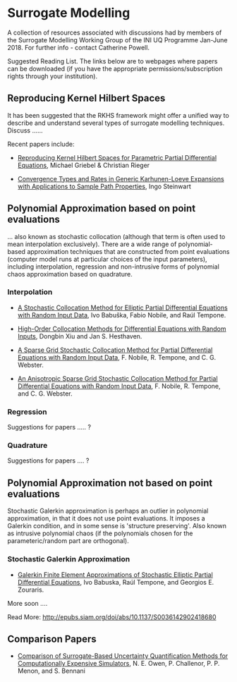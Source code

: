 # Surrogate Modelling
A collection of resources associated with discussions had by members of the Surrogate Modelling Working Group of the INI UQ Programme Jan-June 2018. For further info - contact Catherine Powell. 


Suggested Reading List. The links below are to webpages where papers can be downloaded (if you have the appropriate permissions/subscription rights through your institution).


## Reproducing Kernel Hilbert Spaces

It has been suggested that the RKHS framework might offer a unified way to describe and understand several types of surrogate modelling techniques. Discuss ......


Recent papers include: 

- [Reproducing Kernel Hilbert Spaces for Parametric Partial Differential Equations](http://epubs.siam.org/doi/10.1137/15M1026870), Michael Griebel & Christian Rieger

- [Convergence Types and Rates in Generic Karhunen-Loeve Expansions with Applications to Sample Path Properties](https://arxiv.org/pdf/1403.1040.pdf), Ingo Steinwart

## Polynomial Approximation based on point evaluations

... also known as stochastic collocation (although that term is often used to mean interpolation exclusively). There are a wide range of polynomial-based approximation techniques that are constructed from point evaluations (computer model runs at particular choices of the input parameters), including interpolation, regression and non-intrusive forms of polynomial chaos approximation based on quadrature.


### Interpolation

- [A Stochastic Collocation Method for Elliptic Partial Differential Equations with Random Input Data](http://epubs.siam.org/doi/abs/10.1137/050645142), Ivo Babuška, Fabio Nobile, and Raúl Tempone.

- [High-Order Collocation Methods for Differential Equations with Random Inputs](http://epubs.siam.org/doi/abs/10.1137/040615201), Dongbin Xiu and Jan S. Hesthaven.

- [A Sparse Grid Stochastic Collocation Method for Partial Differential Equations with Random Input Data](
http://epubs.siam.org/doi/abs/10.1137/060663660), F. Nobile, R. Tempone, and C. G. Webster.

- [An Anisotropic Sparse Grid Stochastic Collocation Method for Partial Differential Equations with Random Input Data](
http://epubs.siam.org/doi/abs/10.1137/070680540), F. Nobile, R. Tempone, and C. G. Webster.


### Regression

Suggestions for papers ..... ? 

### Quadrature

Suggestions for papers .... ? 

## Polynomial Approximation not based on point evaluations

Stochastic Galerkin approximation is perhaps an outlier in polynomial approximation, in that it does not use point evaluations. It imposes a Galerkin condition, and in some sense is 'structure preserving'. Also known as intrusive polynomial chaos (if the polynomials chosen for the parameteric/random part are orthogonal).

### Stochastic Galerkin Approximation 

- [Galerkin Finite Element Approximations of Stochastic Elliptic Partial Differential Equations](http://epubs.siam.org/doi/abs/10.1137/S0036142902418680), Ivo Babuska, Raúl Tempone, and Georgios E. Zouraris.

More soon .... 


Read More: http://epubs.siam.org/doi/abs/10.1137/S0036142902418680

## Comparison Papers 

- [Comparison of Surrogate-Based Uncertainty Quantification Methods for Computationally Expensive Simulators](http://epubs.siam.org/doi/abs/10.1137/15M1046812), N. E. Owen, P. Challenor, P. P. Menon, and S. Bennani
